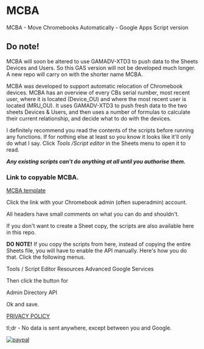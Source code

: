 # MCBA
MCBA - Move Chromebooks Automatically - Google Apps Script version

## Do note!
MCBA will soon be altered to use GAMADV-XTD3 to push data to the Sheets Devices and Users. So this GAS version will not be developed much longer. A new repo will carry on with the shorter name MCBA.

MCBA was developed to support automatic relocation of Chromebook devices. MCBA has an overview of every CBs serial number, most recent user, where it is located (Device_OU) and where the most recent user is located (MRU_OU). It uses GAMADV-XTD3 to push fresh data to the two sheets Devices & Users, and then uses a number of formulas to calculate their current relationship, and decide what to do with the devices.						

I definitely recommend you read the contents of the scripts before running any functions. If for nothing else at least so you know it looks like it'll only do what I say. Click _Tools /Script editor_ in the Sheets menu to open it to read.

_**Any existing scripts can't do anything at all until you authorise them.**_

### Link to copyable MCBA.

[MCBA template](https://docs.google.com/spreadsheets/d/1Sa6p_tjSz1rYRJ8B7xSIBkBHen3uQYcCBA2b_4hIGDM/copy)

Click the link with your Chromebook admin (often superadmin) account.

All headers have small comments on what you can do and shouldn't.

If you don't want to create a Sheet copy, the scripts are also available here in this repo.

**DO NOTE!** If you copy the scripts from here, instead of copying the entire Sheets file, you will have to enable the API manually. Here's how you do that. Click the following menus.

Tools / Script Editor
Resources
Advanced Google Services

Then click the button for

Admin Directory API

Ok and save.

[PRIVACY POLICY](https://tools.no-substitute.com/pp)

tl;dr - No data is sent anywhere, except between you and Google.

[![paypal](https://www.paypalobjects.com/en_US/i/btn/btn_donateCC_LG.gif)](https://www.paypal.me/NoSubstitute/25USD)
